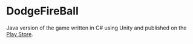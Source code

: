 # DodgeFireBall
Java version of the game written in C# using Unity and published on the [Play Store](https://play.google.com/store/apps/details?id=com.simomaster1.DodgeFireBall).
